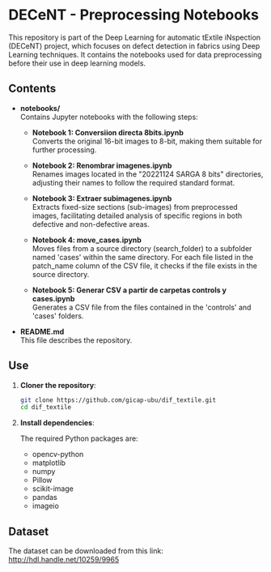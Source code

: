 # DECeNT - Preprocessing Notebooks

This repository is part of the Deep Learning for automatic tExtile iNspection (DECeNT) project, which focuses on defect detection in fabrics using Deep Learning techniques. It contains the notebooks used for data preprocessing before their use in deep learning models.

## Contents

- **notebooks/**  
  Contains Jupyter notebooks with the following steps:
  
  - **Notebook 1: Conversiion directa 8bits.ipynb**  
   Converts the original 16-bit images to 8-bit, making them suitable for further processing.
    
  - **Notebook 2: Renombrar imagenes.ipynb**  
    Renames images located in the "20221124 SARGA 8 bits" directories, adjusting their names to follow the required standard format.
    
  - **Notebook 3: Extraer subimagenes.ipynb**  
    Extracts fixed-size sections (sub-images) from preprocessed images, facilitating detailed analysis of specific regions in both defective and non-defective areas.

  - **Notebook 4: move_cases.ipynb**  
    Moves files from a source directory (search_folder) to a subfolder named 'cases' within the same directory. For each file listed in the patch_name column of the CSV file, it checks if the file exists in the source directory.

  - **Notebook 5: Generar CSV a partir de carpetas controls y cases.ipynb**  
    Generates a CSV file from the files contained in the 'controls' and 'cases' folders.
  
- **README.md**  
  This file describes the repository.

## Use

1. **Cloner the repository**:
   ```bash
   git clone https://github.com/gicap-ubu/dif_textile.git
   cd dif_textile

2. **Install dependencies**:
   
   The required Python packages are:
   
   * opencv-python
   * matplotlib
   * numpy
   * Pillow
   * scikit-image
   * pandas
   * imageio
     
## Dataset
  The dataset can be downloaded from this link: http://hdl.handle.net/10259/9965 
